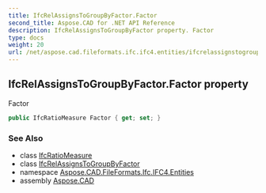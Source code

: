 ```yaml
---
title: IfcRelAssignsToGroupByFactor.Factor
second_title: Aspose.CAD for .NET API Reference
description: IfcRelAssignsToGroupByFactor property. Factor
type: docs
weight: 20
url: /net/aspose.cad.fileformats.ifc.ifc4.entities/ifcrelassignstogroupbyfactor/factor/
---
```

## IfcRelAssignsToGroupByFactor.Factor property

Factor

```csharp
public IfcRatioMeasure Factor { get; set; }
```

### See Also

* class [IfcRatioMeasure](../../../aspose.cad.fileformats.ifc.ifc4.types/ifcratiomeasure/)
* class [IfcRelAssignsToGroupByFactor](../)
* namespace [Aspose.CAD.FileFormats.Ifc.IFC4.Entities](../../ifcrelassignstogroupbyfactor/)
* assembly [Aspose.CAD](../../../)


